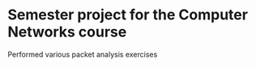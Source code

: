 # **Semester project for the Computer Networks course**

Performed various packet analysis exercises
